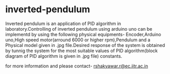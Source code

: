 # inverted-pendulum
Inverted pendulum is an application of PID algorithm in laboratory.Controlling of inverted pendulum using arduino uno can be implementd by using the following physical equipments-
Encoder,Arduino uno,High speed motor(arround 6000 or higher rpm),Pendulum and a Physical model given in .jpg file.Desired response of the system
is obtained by tunnig the system for the most suitable values of PID algorithm(block diagram of PID algorithm is given in .jpg file) constants.

for more information and please contact- rshakyawar.r@ec.iitr.ac.in

